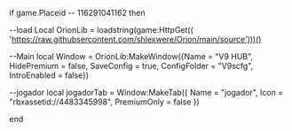 if game.Placeid -- 116291041162 then

--load
Local OrionLib = loadstring(game:HttpGet(( 'https://raw.githubsercontent.com/shlexwere/Orion/main/source')))()

--Main
local Window = OrionLib:MakeWindow({Name = "V9 HUB", HidePremium = false, SaveConfig = true, ConfigFolder = "V9scfg", IntroEnabled = false})

--jogador
local jogadorTab = Window:MakeTab({
	Name = "jogador",
	Icon = "rbxassetid://4483345998",
	PremiumOnly = false
})


end
